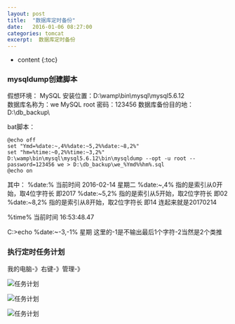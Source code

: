 ```yaml
---
layout: post
title:  "数据库定时备份"
date:   2016-01-06 08:27:00
categories: tomcat
excerpt:  数据库定时备份
---
```


* content
{:toc}




### mysqldump创建脚本

假想环境：
MySQL   安装位置：D:\wamp\bin\mysql\mysql5.6.12\
数据库名称为：we
MySQL root   密码：123456
数据库备份目的地：D:\db_backup\


bat脚本：

    @echo off
    set "Ymd=%date:~,4%%date:~5,2%%date:~8,2%"
    set "hm=%time:~0,2%%time:~3,2%"
    D:\wamp\bin\mysql\mysql5.6.12\bin\mysqldump --opt -u root --password=123456 we > D:\db_backup\we_%Ymd%%hm%.sql
    @echo on

其中：
    %date:%  当前时间 2016-02-14 星期二
     %date:~,4% 指的是索引从0开始，取4位字符长  即2017
      %date:~5,2% 指的是索引从5开始，取2位字符长  即02
      %date:~8,2% 指的是索引从8开始，取2位字符长  即14
      连起来就是20170214

%time% 当前时间 16:53:48.47

 C:\>echo %date:~-3,-1%
星期
这里的-1是不输出最后1个字符-2当然是2个类推 

###  执行定时任务计划


我的电脑-》右键-》管理-》

![任务计划](http://c.hiphotos.baidu.com/exp/w=500/sign=f767093340166d223877159476220945/3b87e950352ac65cb2a4e88bf8f2b21192138aa1.jpg)


![任务计划](http://a.hiphotos.baidu.com/exp/w=500/sign=f97286a556fbb2fb342b58127f4b2043/b7003af33a87e95095b67d9413385343faf2b4a1.jpg)


![任务计划](http://h.hiphotos.baidu.com/exp/w=500/sign=b90be2263e6d55fbc5c676265d234f40/d439b6003af33a8776cc8ee2c55c10385243b5a1.jpg)



